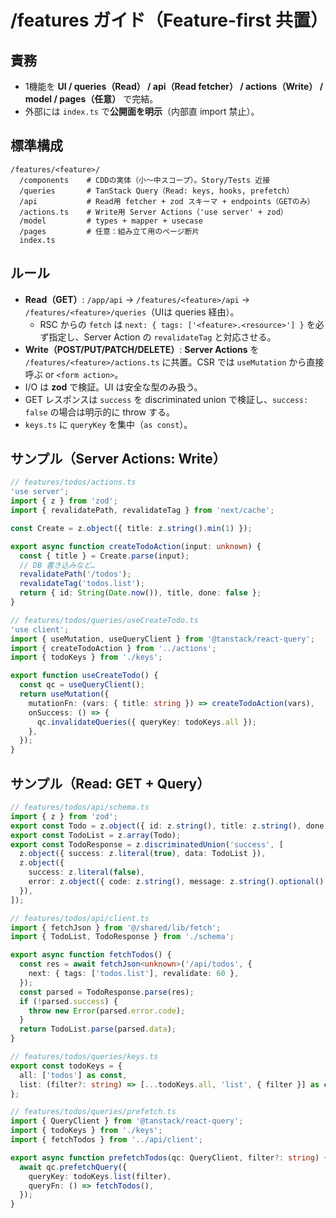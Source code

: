 # /features ガイド（Feature-first 共置）

## 責務
- 1機能を **UI / queries（Read） / api（Read fetcher） / actions（Write） / model / pages（任意）** で完結。  
- 外部には `index.ts` で**公開面を明示**（内部直 import 禁止）。

## 標準構成
```
/features/<feature>/
  /components    # CDDの実体（小〜中スコープ）。Story/Tests 近接
  /queries       # TanStack Query（Read: keys, hooks, prefetch）
  /api           # Read用 fetcher + zod スキーマ + endpoints（GETのみ）
  /actions.ts    # Write用 Server Actions（'use server' + zod）
  /model         # types + mapper + usecase
  /pages         # 任意：組み立て用のページ断片
  index.ts
```

## ルール
- **Read（GET）**: `/app/api` → `/features/<feature>/api` → `/features/<feature>/queries`（UIは queries 経由）。
  - RSC からの `fetch` は `next: { tags: ['<feature>.<resource>'] }` を必ず指定し、Server Action の `revalidateTag` と対応させる。
- **Write（POST/PUT/PATCH/DELETE）**: **Server Actions** を `/features/<feature>/actions.ts` に共置。CSR では `useMutation` から直接呼ぶ or `<form action>`。
- I/O は **zod** で検証。UI は安全な型のみ扱う。
- GET レスポンスは `success` を discriminated union で検証し、`success: false` の場合は明示的に throw する。
- `keys.ts` に `queryKey` を集中（`as const`）。

## サンプル（Server Actions: Write）
```ts
// features/todos/actions.ts
'use server';
import { z } from 'zod';
import { revalidatePath, revalidateTag } from 'next/cache';

const Create = z.object({ title: z.string().min(1) });

export async function createTodoAction(input: unknown) {
  const { title } = Create.parse(input);
  // DB 書き込みなど…
  revalidatePath('/todos');
  revalidateTag('todos.list');
  return { id: String(Date.now()), title, done: false };
}
```

```ts
// features/todos/queries/useCreateTodo.ts
'use client';
import { useMutation, useQueryClient } from '@tanstack/react-query';
import { createTodoAction } from '../actions';
import { todoKeys } from './keys';

export function useCreateTodo() {
  const qc = useQueryClient();
  return useMutation({
    mutationFn: (vars: { title: string }) => createTodoAction(vars),
    onSuccess: () => {
      qc.invalidateQueries({ queryKey: todoKeys.all });
    },
  });
}
```

## サンプル（Read: GET + Query）
```ts
// features/todos/api/schema.ts
import { z } from 'zod';
export const Todo = z.object({ id: z.string(), title: z.string(), done: z.boolean() });
export const TodoList = z.array(Todo);
export const TodoResponse = z.discriminatedUnion('success', [
  z.object({ success: z.literal(true), data: TodoList }),
  z.object({
    success: z.literal(false),
    error: z.object({ code: z.string(), message: z.string().optional() }),
  }),
]);
```

```ts
// features/todos/api/client.ts
import { fetchJson } from '@/shared/lib/fetch';
import { TodoList, TodoResponse } from './schema';

export async function fetchTodos() {
  const res = await fetchJson<unknown>('/api/todos', {
    next: { tags: ['todos.list'], revalidate: 60 },
  });
  const parsed = TodoResponse.parse(res);
  if (!parsed.success) {
    throw new Error(parsed.error.code);
  }
  return TodoList.parse(parsed.data);
}
```

```ts
// features/todos/queries/keys.ts
export const todoKeys = {
  all: ['todos'] as const,
  list: (filter?: string) => [...todoKeys.all, 'list', { filter }] as const,
};
```

```ts
// features/todos/queries/prefetch.ts
import { QueryClient } from '@tanstack/react-query';
import { todoKeys } from './keys';
import { fetchTodos } from '../api/client';

export async function prefetchTodos(qc: QueryClient, filter?: string) {
  await qc.prefetchQuery({
    queryKey: todoKeys.list(filter),
    queryFn: () => fetchTodos(),
  });
}
```
